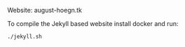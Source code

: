 Website: august-hoegn.tk

To compile the Jekyll based website install docker and run:

```
./jekyll.sh

```
